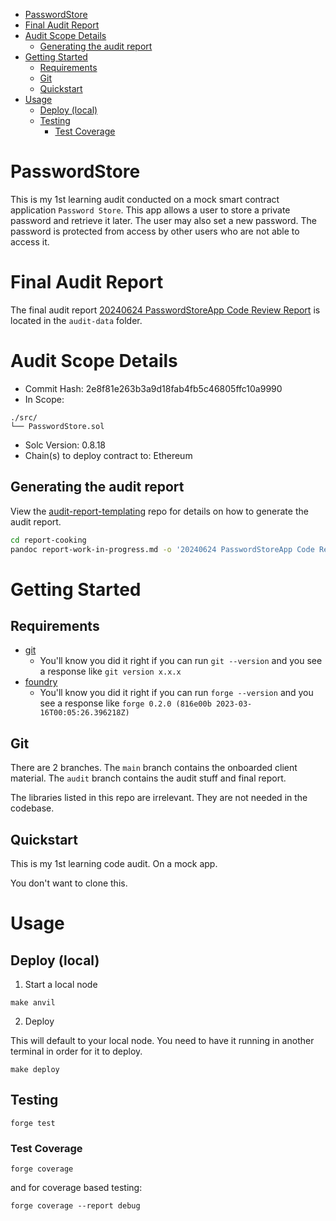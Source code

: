 
- [PasswordStore](#passwordstore)
- [Final Audit Report](#final-audit-report)
- [Audit Scope Details](#audit-scope-details)
  - [Generating the audit report](#generating-the-audit-report)
- [Getting Started](#getting-started)
  - [Requirements](#requirements)
  - [Git](#git)
  - [Quickstart](#quickstart)
- [Usage](#usage)
  - [Deploy (local)](#deploy-local)
  - [Testing](#testing)
    - [Test Coverage](#test-coverage)

# PasswordStore

This is my 1st learning audit conducted on a mock smart contract application `Password Store`. This app allows a user to store a private password and retrieve it later. The user may also set a new password. The password is protected from access by other users who are not able to access it.

# Final Audit Report

The final audit report [20240624 PasswordStoreApp Code Review Report](https://github.com/mighty-hotdog/3-passwordstore-audit/blob/audit/audit-data/20240624%20PasswordStoreApp%20Code%20Review%20Report.pdf) is located in the `audit-data` folder.

# Audit Scope Details

- Commit Hash:  2e8f81e263b3a9d18fab4fb5c46805ffc10a9990
- In Scope:
```
./src/
└── PasswordStore.sol
```
- Solc Version: 0.8.18
- Chain(s) to deploy contract to: Ethereum

## Generating the audit report

View the [audit-report-templating](https://github.com/Cyfrin/audit-report-templating) repo for details on how to generate the audit report.

```bash
cd report-cooking
pandoc report-work-in-progress.md -o '20240624 PasswordStoreApp Code Review Report.pdf' --from markdown --template=eisvogel --listings
```

# Getting Started

## Requirements

- [git](https://git-scm.com/book/en/v2/Getting-Started-Installing-Git)
  - You'll know you did it right if you can run `git --version` and you see a response like `git version x.x.x`
- [foundry](https://getfoundry.sh/)
  - You'll know you did it right if you can run `forge --version` and you see a response like `forge 0.2.0 (816e00b 2023-03-16T00:05:26.396218Z)`

## Git

There are 2 branches. The `main` branch contains the onboarded client material. The `audit` branch contains the audit stuff and final report.

The libraries listed in this repo are irrelevant. They are not needed in the codebase.

## Quickstart

This is my 1st learning code audit. On a mock app. 

You don't want to clone this.

# Usage

## Deploy (local)

1. Start a local node

```
make anvil
```

2. Deploy

This will default to your local node. You need to have it running in another terminal in order for it to deploy.

```
make deploy
```

## Testing

```
forge test
```

### Test Coverage

```
forge coverage
```

and for coverage based testing: 

```
forge coverage --report debug
```
